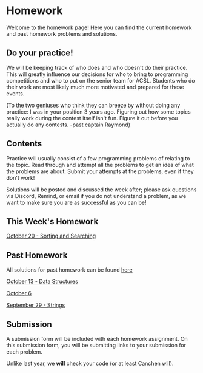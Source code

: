 # Homework

Welcome to the homework page! Here you can find the current homework and past homework problems and solutions.

## Do your practice!

We will be keeping track of who does and who doesn't do their practice. This will greatly influence our decisions
for who to bring to programming competitions and who to put on the senior team for ACSL. Students who
do their work are most likely much more motivated and prepared for these events.

(To the two geniuses who think they can breeze by without doing any practice: I was in your position 3 years ago. Figuring out how
some topics really work during the contest itself isn't fun. Figure it out before you actually do any contests. -past captain Raymond)

## Contents

Practice will usually consist of a few programming problems of relating to the topic. Read through and attempt all the problems to get an idea of what the problems are about. Submit your attempts at the problems, even if they don't work!

Solutions will be posted and discussed the week after; please ask questions via Discord, Remind, or email if you do not understand a problem, as we want to make sure you are as successful as you can be!

## This Week's Homework


<a href="https://forms.gle/Vjm53LSbdyu5U1cb8" target="_blank">October 20 - Sorting and Searching</a>


## Past Homework

All solutions for past homework can be found <a href="https://github.com/NVComputing/ComputingSolutions" target="_blank">here</a>

<a href="https://forms.gle/L2PcDQeLEx34rQxGA" target="_blank">October 13 - Data Structures</a>

<a href="https://forms.gle/nRQ3QRMgWaUHTc417" target="_blank">October 6</a>

<a href="https://forms.gle/Xi8bX68KzF9ZhjfD8" target="_blank">September 29 - Strings</a>


<!-- <a href="https://docs.google.com/document/d/1XAslqYWbEBvU_9ekrBwuPo6vHQiBYQUOiXNs5Qbt7kU/edit?usp=sharing" target="_blank" rel="noopener noreferrer">February 24- LISP</a> -
<a href="https://forms.gle/WqmvnCBwP5eT19a6A" target="_blank" rel="noopener noreferrer">Submit here</a> -
<a href="https://docs.google.com/document/d/1FpZOCPOEGTrg7tKz-hrH1UwNL4BAGFmUbrsVZsnOA8c/edit?usp=sharing" target="_blank" rel="noopener noreferrer">Solutions</a> -->

## Submission

A submission form will be included with each homework assignment. On this submission form, you will be submitting links to your submission for each problem.

Unlike last year, we **will** check your code (or at least Canchen will).
